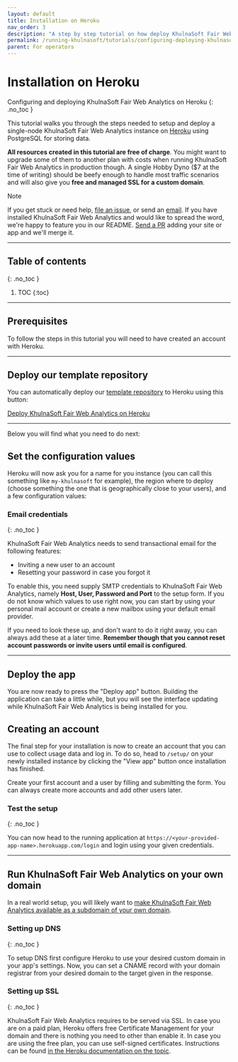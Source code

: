 ```yaml
---
layout: default
title: Installation on Heroku
nav_order: 3
description: "A step by step tutorial on how deploy KhulnaSoft Fair Web Analytics on Heroku."
permalink: /running-khulnasoft/tutorials/configuring-deploying-khulnasoft-heroku/
parent: For operators
---
```


<!--
Copyright 2020 - KhulnaSoft Authors <admin@khulnasoft.com>
SPDX-License-Identifier: Apache-2.0
-->

# Installation on Heroku

Configuring and deploying KhulnaSoft Fair Web Analytics on Heroku
{: .no_toc }

This tutorial walks you through the steps needed to setup and deploy a single-node KhulnaSoft Fair Web Analytics instance on [Heroku][heroku] using PostgreSQL for storing data.

__All resources created in this tutorial are free of charge__. You might want to upgrade some of them to another plan with costs when running KhulnaSoft Fair Web Analytics in production though. A single Hobby Dyno ($7 at the time of writing) should be beefy enough to handle most traffic scenarios and will also give you __free and managed SSL for a custom domain__.

<span class="label label-green">Note</span>

If you get stuck or need help, [file an issue][gh-issues], or send an [email][email]. If you have installed KhulnaSoft Fair Web Analytics and would like to spread the word, we're happy to feature you in our README. [Send a PR][edit-readme] adding your site or app and we'll merge it.

[gh-issues]: https://github.com/khulnasoft/khulnasoft/issues
[email]: mailto:admin@khulnasoft.com
[edit-readme]: https://github.com/khulnasoft/khulnasoft/edit/development/README.md
[heroku]: https://www.heroku.com/

---

## Table of contents
{: .no_toc }

1. TOC
{:toc}

---

## Prerequisites

To follow the steps in this tutorial you will need to have created an account with Heroku.

---

## Deploy our template repository

You can automatically deploy our [template repository][template] to Heroku using this button:

<a class="btn btn-outline" target="_blank" href="https://heroku.com/deploy?template=https://github.com/khulnasoft/heroku">Deploy KhulnaSoft Fair Web Analytics on Heroku</a>

[template]: https://github.com/khulnasoft/heroku

---

Below you will find what you need to do next:

## Set the configuration values

Heroku will now ask you for a name for you instance (you can call this something like `my-khulnasoft` for example), the region where to deploy (choose something the one that is geographically close to your users), and a few configuration values:

### Email credentials
{: .no_toc }

KhulnaSoft Fair Web Analytics needs to send transactional email for the following features:

- Inviting a new user to an account
- Resetting your password in case you forgot it

To enable this, you need supply SMTP credentials to KhulnaSoft Fair Web Analytics, namely __Host, User, Password and Port__ to the setup form. If you do not know which values to use right now, you can start by using your personal mail account or create a new mailbox using your default email provider.

If you need to look these up, and don't want to do it right away, you can always add these at a later time. __Remember though that you cannot reset account passwords or invite users until email is configured__.

---

## Deploy the app

You are now ready to press the "Deploy app" button. Building the application can take a little while, but you will see the interface updating while KhulnaSoft Fair Web Analytics is being installed for you.

## Creating an account

The final step for your installation is now to create an account that you can use to collect usage data and log in. To do so, head to `/setup/` on your newly installed instance by clicking the "View app" button once installation has finished.

Create your first account and a user by filling and submitting the form. You can always create more accounts and add other users later.

### Test the setup
{: .no_toc }

You can now head to the running application at `https://<your-provided-app-name>.herokuapp.com/login` and login using your given credentials.

---

## Run KhulnaSoft Fair Web Analytics on your own domain

In a real world setup, you will likely want to [make KhulnaSoft Fair Web Analytics available as a subdomain of your own domain][same-domain].

[same-domain]: /running-khulnasoft/installation-requirements/#usage-of-a-subdomain

### Setting up DNS
{: .no_toc }

To setup DNS first configure Heroku to use your desired custom domain in your app's settings. Now, you can set a CNAME record with your domain registrar from your desired domain to the target given in the response.

### Setting up SSL
{: .no_toc }

KhulnaSoft Fair Web Analytics requires to be served via SSL. In case you are on a paid plan, Heroku offers free Certificate Management for your domain and there is nothing you need to other than enable it. In case you are using the free plan, you can use self-signed certificates. Instructions can be found [in the Heroku documentation on the topic][heroku-ssl].

[heroku-ssl]: https://devcenter.heroku.com/articles/ssl
